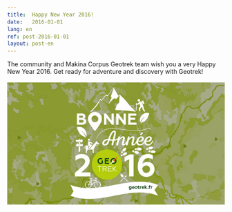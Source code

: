 ```yaml
---
title:  Happy New Year 2016!
date:   2016-01-01
lang: en
ref: post-2016-01-01
layout: post-en
---
```


The community and Makina Corpus Geotrek team wish you a very Happy New Year 2016. Get ready for adventure and discovery with Geotrek!
<br/>
<br/>
<img src="assets/img/bonne-annee-2016-geotrek.jpg" alt="bonne année"/>